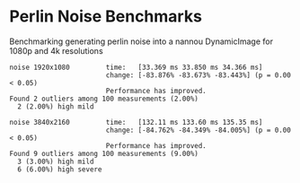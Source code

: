 # Perlin Noise Benchmarks

Benchmarking generating perlin noise into a nannou DynamicImage for 1080p and 4k resolutions

```
noise 1920x1080         time:   [33.369 ms 33.850 ms 34.366 ms]
                        change: [-83.876% -83.673% -83.443%] (p = 0.00 < 0.05)
                        Performance has improved.
Found 2 outliers among 100 measurements (2.00%)
  2 (2.00%) high mild

noise 3840x2160         time:   [132.11 ms 133.60 ms 135.35 ms]
                        change: [-84.762% -84.349% -84.005%] (p = 0.00 < 0.05)
                        Performance has improved.
Found 9 outliers among 100 measurements (9.00%)
  3 (3.00%) high mild
  6 (6.00%) high severe
```
